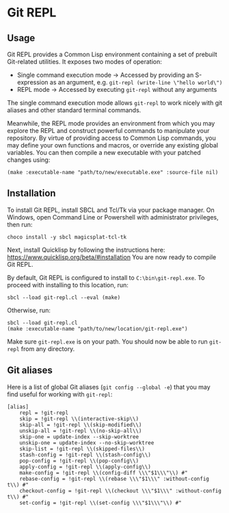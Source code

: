 # Git REPL

## Usage

Git REPL provides a Common Lisp environment containing a set of prebuilt Git-related utilities.
It exposes two modes of operation:

* Single command execution mode → Accessed by providing an S-expression as an argument, e.g. `git-repl (write-line \"hello world\")`
* REPL mode → Accessed by executing `git-repl` without any arguments

The single command execution mode allows `git-repl` to work nicely with git aliases and other standard terminal commands.

Meanwhile, the REPL mode provides an environment from which you may explore the REPL and construct powerful commands to manipulate your repository.
By virtue of providing access to Common Lisp commands, you may define your own functions and macros, or override any existing global variables.
You can then compile a new executable with your patched changes using:

    (make :executable-name "path/to/new/executable.exe" :source-file nil)

## Installation

To install Git REPL, install SBCL and Tcl/Tk via your package manager.
On Windows, open Command Line or Powershell with administrator privileges, then run:

    choco install -y sbcl magicsplat-tcl-tk

Next, install Quicklisp by following the instructions here: <https://www.quicklisp.org/beta/#installation>
You are now ready to compile Git REPL.

By default, Git REPL is configured to install to `C:\bin\git-repl.exe`.
To proceed with installing to this location, run:

    sbcl --load git-repl.cl --eval (make)

Otherwise, run:

    sbcl --load git-repl.cl
    (make :executable-name "path/to/new/location/git-repl.exe")

Make sure `git-repl.exe` is on your path.
You should now be able to run `git-repl` from any directory.

## Git aliases

Here is a list of global Git aliases (`git config --global -e`) that you may find useful for working with `git-repl`:

    [alias]
        repl = !git-repl
        skip = !git-repl \\(interactive-skip\\)
        skip-all = !git-repl \\(skip-modified\\)
        unskip-all = !git-repl \\(no-skip-all\\)
        skip-one = update-index --skip-worktree
        unskip-one = update-index --no-skip-worktree
        skip-list = !git-repl \\(skipped-files\\)
        stash-config = !git-repl \\(stash-config\\)
        pop-config = !git-repl \\(pop-config\\)
        apply-config = !git-repl \\(apply-config\\)
        make-config = !git-repl \\(config-diff \\\"$1\\\"\\) #"
        rebase-config = !git-repl \\(rebase \\\"$1\\\" :without-config t\\) #"
        checkout-config = !git-repl \\(checkout \\\"$1\\\" :without-config t\\) #"
        set-config = !git-repl \\(set-config \\\"$1\\\"\\) #"
